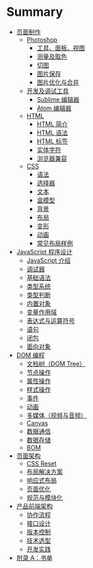 # Summary

- [页面制作](chapter1/00_intro.md)
  - [Photoshop](chapter1/01_photoshop.md)
    - [工具、面板、视图](chapter1/01_01_tool_panel_view.md)
    - [测量及取色](chapter1/01_02_measurement_and_color.md)
    - [切图](chapter1/01_03_slice.md)
    - [图片保存](chapter1/01_04_save_image.md)
    - [图片优化与合并](chapter1/01_05_image_optimisation.md)
  - [开发及调试工具](chapter1/02_dev_tools.md)
    - [Sublime 编辑器](chapter1/02_01_sublime.md)
    - [Atom 编辑器](chapter1/02_02_atom.md)
  - [HTML](chapter1/03_html.md)
    - [HTML 简介](chapter1/03_01_html_intro.md)
    - [HTML 语法](chapter1/03_02_html_sytax.md)
    - [HTML 标签](chapter1/03_05_html_tags.md)
    - [实体字符](chapter1/03_03_html_ascii_encoding.md)
    - [浏览器兼容](chapter1/03_04_cross_browser.md)
  - [CSS](chapter1/04_css_intro.md)
    - [语法](chapter1/04_01_css_sytax.md)
    - [选择器](chapter1/04_02_selector.md)
    - [文本](chapter1/04_03_text.md)
    - [盒模型](chapter1/04_04_box_model.md)
    - [背景](chapter1/04_05_background.md)
    - [布局](chapter1/04_06_layout.md)
    - [变形](chapter1/04_07_transform.md)
    - [动画](chapter1/04_08_animation.md)
    - [常见布局样例](chapter1/04_09_layout_demo.md)
- [JavaScript 程序设计](chapter2/00_intro.md)
  - [JavaScript 介绍](chapter2/01_javascript_intro.md)
  - [调试器](chapter2/02_dev_tools.md)
  - [基础语法](chapter2/03_basic_syntax.md)
  - [类型系统](chapter2/04_data_type.md)
  - [类型判断](chapter2/11_js_type_determin.md)
  - [内置对象](chapter2/05_internal_object.md)
  - [变量作用域](chapter2/06_scope.md)
  - [表达式与运算符号](chapter2/07_statement_and_operator.md)
  - [语句](chapter2/08_statement.md)
  - [闭包](chapter2/09_closure.md)
  - [面向对象](chapter2/10_object.md)
- [DOM 编程](chapter3/00_intro.md)
  - [文档树（DOM Tree）](chapter3/01_dom_tree.md)
  - [节点操作](chapter3/02_node_manipulation.md)
  - [属性操作](chapter3/03_attribuet.md)
  - [样式操作](chapter3/04_style_manipulation.md)
  - [事件](chapter3/05_events.md)
  - [动画](chapter3/06_animation.md)
  - [多媒体（视频与音频）](chapter3/08_multimedia.md)
  - [Canvas](chapter3/07_canvas.md)
  - [数据通信](chapter3/09_network.md)
  - [数据存储](chapter3/11_storage.md)
  - [BOM](chapter3/10_bom.md)
- [页面架构](chapter4/00_intro.md)
  - [CSS Reset](chapter4/01_CSS_Reset.md)
  - [布局解决方案]()
  - [响应式布局]()
  - [页面优化]()
  - [规范与模块化]()
- [产品前端架构](chapter5/00_intro.md)
  - [协作流程](chapter5/01_collaboration.md)
  - [接口设计](chapter5/02_design_api.md)
  - [版本控制]()
  - [技术选型]()
  - [开发实践]()
- [附录 A：书单](Booklist.md)
